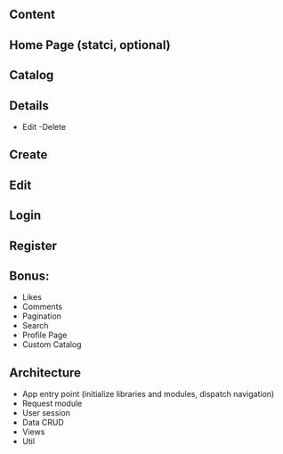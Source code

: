 ## Content

## Home Page (statci, optional)
## Catalog
## Details
- Edit
-Delete
## Create
## Edit
## Login
## Register
## Bonus:
- Likes
- Comments
- Pagination
- Search
- Profile Page
- Custom Catalog

## Architecture
- App entry point (initialize libraries and modules, dispatch navigation)
- Request module
- User session
- Data CRUD
- Views
- Util